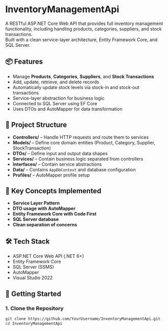 # InventoryManagementApi

A RESTful ASP.NET Core Web API that provides full inventory management functionality, including handling products, categories, suppliers, and stock transactions.  
Built with a clean service-layer architecture, Entity Framework Core, and SQL Server.

## 📦 Features

- Manage **Products**, **Categories**, **Suppliers**, and **Stock Transactions**
- Add, update, retrieve, and delete records
- Automatically update stock levels via stock-in and stock-out transactions
- Service-layer abstraction for business logic
- Connected to SQL Server using EF Core
- Uses DTOs and AutoMapper for data transformation

## 🧱 Project Structure

- **Controllers/** – Handle HTTP requests and route them to services
- **Models/** – Define core domain entities (Product, Category, Supplier, StockTransaction)
- **DTOs/** – Define input and output data shapes
- **Services/** – Contain business logic separated from controllers
- **Interfaces/** – Contain service abstractions
- **Data/** – Contains `AppDbContext` and database configuration
- **Profiles/** – AutoMapper profile setup

## 🧠 Key Concepts Implemented

- **Service Layer Pattern**
- **DTO usage with AutoMapper**
- **Entity Framework Core with Code First**
- **SQL Server database**
- **Clean separation of concerns**

## 🛠️ Tech Stack

- ASP.NET Core Web API (.NET 6+)
- Entity Framework Core
- SQL Server (SSMS)
- AutoMapper
- Visual Studio 2022

## 🚀 Getting Started

### 1. Clone the Repository
```bash
git clone https://github.com/YourUsername/InventoryManagementApi.git
cd InventoryManagementApi
